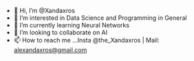 - 👋 Hi, I’m @Xandaxros
- 👀 I’m interested in Data Science and Programming in General
- 🌱 I’m currently learning Neural Networks
- 💞️ I’m looking to collaborate on AI
- 📫 How to reach me ...Insta @the_Xandaxros | Mail: alexandaxros@gmail.com

<!---
Xandaxros/Xandaxros is a ✨ special ✨ repository because its `README.md` (this file) appears on your GitHub profile.
You can click the Preview link to take a look at your changes.
--->
